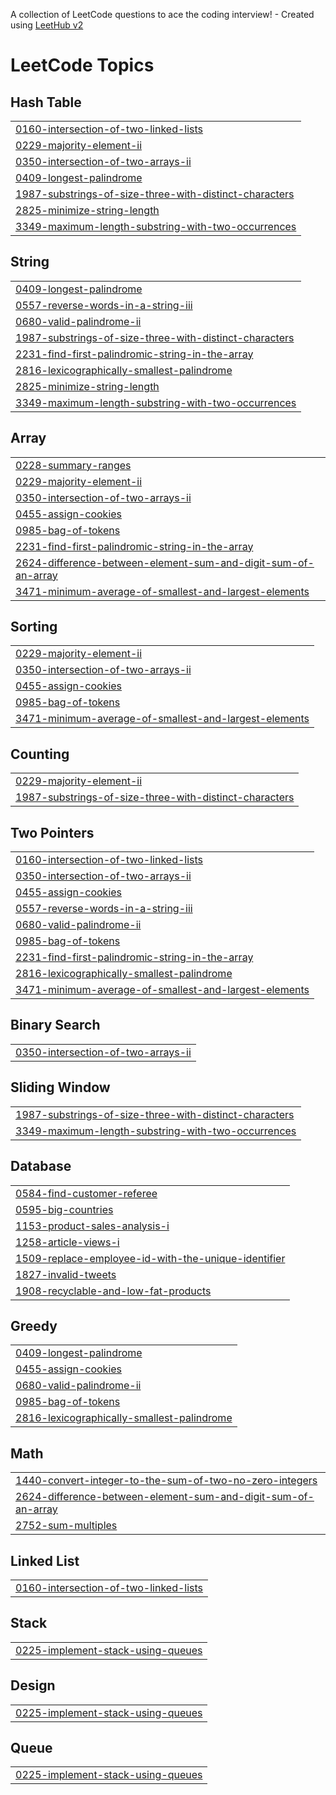 A collection of LeetCode questions to ace the coding interview! - Created using [LeetHub v2](https://github.com/arunbhardwaj/LeetHub-2.0)

<!---LeetCode Topics Start-->
# LeetCode Topics
## Hash Table
|  |
| ------- |
| [0160-intersection-of-two-linked-lists](https://github.com/JPriyasathya/Leetcode-Solutions/tree/master/0160-intersection-of-two-linked-lists) |
| [0229-majority-element-ii](https://github.com/JPriyasathya/Leetcode-Solutions/tree/master/0229-majority-element-ii) |
| [0350-intersection-of-two-arrays-ii](https://github.com/JPriyasathya/Leetcode-Solutions/tree/master/0350-intersection-of-two-arrays-ii) |
| [0409-longest-palindrome](https://github.com/JPriyasathya/Leetcode-Solutions/tree/master/0409-longest-palindrome) |
| [1987-substrings-of-size-three-with-distinct-characters](https://github.com/JPriyasathya/Leetcode-Solutions/tree/master/1987-substrings-of-size-three-with-distinct-characters) |
| [2825-minimize-string-length](https://github.com/JPriyasathya/Leetcode-Solutions/tree/master/2825-minimize-string-length) |
| [3349-maximum-length-substring-with-two-occurrences](https://github.com/JPriyasathya/Leetcode-Solutions/tree/master/3349-maximum-length-substring-with-two-occurrences) |
## String
|  |
| ------- |
| [0409-longest-palindrome](https://github.com/JPriyasathya/Leetcode-Solutions/tree/master/0409-longest-palindrome) |
| [0557-reverse-words-in-a-string-iii](https://github.com/JPriyasathya/Leetcode-Solutions/tree/master/0557-reverse-words-in-a-string-iii) |
| [0680-valid-palindrome-ii](https://github.com/JPriyasathya/Leetcode-Solutions/tree/master/0680-valid-palindrome-ii) |
| [1987-substrings-of-size-three-with-distinct-characters](https://github.com/JPriyasathya/Leetcode-Solutions/tree/master/1987-substrings-of-size-three-with-distinct-characters) |
| [2231-find-first-palindromic-string-in-the-array](https://github.com/JPriyasathya/Leetcode-Solutions/tree/master/2231-find-first-palindromic-string-in-the-array) |
| [2816-lexicographically-smallest-palindrome](https://github.com/JPriyasathya/Leetcode-Solutions/tree/master/2816-lexicographically-smallest-palindrome) |
| [2825-minimize-string-length](https://github.com/JPriyasathya/Leetcode-Solutions/tree/master/2825-minimize-string-length) |
| [3349-maximum-length-substring-with-two-occurrences](https://github.com/JPriyasathya/Leetcode-Solutions/tree/master/3349-maximum-length-substring-with-two-occurrences) |
## Array
|  |
| ------- |
| [0228-summary-ranges](https://github.com/JPriyasathya/Leetcode-Solutions/tree/master/0228-summary-ranges) |
| [0229-majority-element-ii](https://github.com/JPriyasathya/Leetcode-Solutions/tree/master/0229-majority-element-ii) |
| [0350-intersection-of-two-arrays-ii](https://github.com/JPriyasathya/Leetcode-Solutions/tree/master/0350-intersection-of-two-arrays-ii) |
| [0455-assign-cookies](https://github.com/JPriyasathya/Leetcode-Solutions/tree/master/0455-assign-cookies) |
| [0985-bag-of-tokens](https://github.com/JPriyasathya/Leetcode-Solutions/tree/master/0985-bag-of-tokens) |
| [2231-find-first-palindromic-string-in-the-array](https://github.com/JPriyasathya/Leetcode-Solutions/tree/master/2231-find-first-palindromic-string-in-the-array) |
| [2624-difference-between-element-sum-and-digit-sum-of-an-array](https://github.com/JPriyasathya/Leetcode-Solutions/tree/master/2624-difference-between-element-sum-and-digit-sum-of-an-array) |
| [3471-minimum-average-of-smallest-and-largest-elements](https://github.com/JPriyasathya/Leetcode-Solutions/tree/master/3471-minimum-average-of-smallest-and-largest-elements) |
## Sorting
|  |
| ------- |
| [0229-majority-element-ii](https://github.com/JPriyasathya/Leetcode-Solutions/tree/master/0229-majority-element-ii) |
| [0350-intersection-of-two-arrays-ii](https://github.com/JPriyasathya/Leetcode-Solutions/tree/master/0350-intersection-of-two-arrays-ii) |
| [0455-assign-cookies](https://github.com/JPriyasathya/Leetcode-Solutions/tree/master/0455-assign-cookies) |
| [0985-bag-of-tokens](https://github.com/JPriyasathya/Leetcode-Solutions/tree/master/0985-bag-of-tokens) |
| [3471-minimum-average-of-smallest-and-largest-elements](https://github.com/JPriyasathya/Leetcode-Solutions/tree/master/3471-minimum-average-of-smallest-and-largest-elements) |
## Counting
|  |
| ------- |
| [0229-majority-element-ii](https://github.com/JPriyasathya/Leetcode-Solutions/tree/master/0229-majority-element-ii) |
| [1987-substrings-of-size-three-with-distinct-characters](https://github.com/JPriyasathya/Leetcode-Solutions/tree/master/1987-substrings-of-size-three-with-distinct-characters) |
## Two Pointers
|  |
| ------- |
| [0160-intersection-of-two-linked-lists](https://github.com/JPriyasathya/Leetcode-Solutions/tree/master/0160-intersection-of-two-linked-lists) |
| [0350-intersection-of-two-arrays-ii](https://github.com/JPriyasathya/Leetcode-Solutions/tree/master/0350-intersection-of-two-arrays-ii) |
| [0455-assign-cookies](https://github.com/JPriyasathya/Leetcode-Solutions/tree/master/0455-assign-cookies) |
| [0557-reverse-words-in-a-string-iii](https://github.com/JPriyasathya/Leetcode-Solutions/tree/master/0557-reverse-words-in-a-string-iii) |
| [0680-valid-palindrome-ii](https://github.com/JPriyasathya/Leetcode-Solutions/tree/master/0680-valid-palindrome-ii) |
| [0985-bag-of-tokens](https://github.com/JPriyasathya/Leetcode-Solutions/tree/master/0985-bag-of-tokens) |
| [2231-find-first-palindromic-string-in-the-array](https://github.com/JPriyasathya/Leetcode-Solutions/tree/master/2231-find-first-palindromic-string-in-the-array) |
| [2816-lexicographically-smallest-palindrome](https://github.com/JPriyasathya/Leetcode-Solutions/tree/master/2816-lexicographically-smallest-palindrome) |
| [3471-minimum-average-of-smallest-and-largest-elements](https://github.com/JPriyasathya/Leetcode-Solutions/tree/master/3471-minimum-average-of-smallest-and-largest-elements) |
## Binary Search
|  |
| ------- |
| [0350-intersection-of-two-arrays-ii](https://github.com/JPriyasathya/Leetcode-Solutions/tree/master/0350-intersection-of-two-arrays-ii) |
## Sliding Window
|  |
| ------- |
| [1987-substrings-of-size-three-with-distinct-characters](https://github.com/JPriyasathya/Leetcode-Solutions/tree/master/1987-substrings-of-size-three-with-distinct-characters) |
| [3349-maximum-length-substring-with-two-occurrences](https://github.com/JPriyasathya/Leetcode-Solutions/tree/master/3349-maximum-length-substring-with-two-occurrences) |
## Database
|  |
| ------- |
| [0584-find-customer-referee](https://github.com/JPriyasathya/Leetcode-Solutions/tree/master/0584-find-customer-referee) |
| [0595-big-countries](https://github.com/JPriyasathya/Leetcode-Solutions/tree/master/0595-big-countries) |
| [1153-product-sales-analysis-i](https://github.com/JPriyasathya/Leetcode-Solutions/tree/master/1153-product-sales-analysis-i) |
| [1258-article-views-i](https://github.com/JPriyasathya/Leetcode-Solutions/tree/master/1258-article-views-i) |
| [1509-replace-employee-id-with-the-unique-identifier](https://github.com/JPriyasathya/Leetcode-Solutions/tree/master/1509-replace-employee-id-with-the-unique-identifier) |
| [1827-invalid-tweets](https://github.com/JPriyasathya/Leetcode-Solutions/tree/master/1827-invalid-tweets) |
| [1908-recyclable-and-low-fat-products](https://github.com/JPriyasathya/Leetcode-Solutions/tree/master/1908-recyclable-and-low-fat-products) |
## Greedy
|  |
| ------- |
| [0409-longest-palindrome](https://github.com/JPriyasathya/Leetcode-Solutions/tree/master/0409-longest-palindrome) |
| [0455-assign-cookies](https://github.com/JPriyasathya/Leetcode-Solutions/tree/master/0455-assign-cookies) |
| [0680-valid-palindrome-ii](https://github.com/JPriyasathya/Leetcode-Solutions/tree/master/0680-valid-palindrome-ii) |
| [0985-bag-of-tokens](https://github.com/JPriyasathya/Leetcode-Solutions/tree/master/0985-bag-of-tokens) |
| [2816-lexicographically-smallest-palindrome](https://github.com/JPriyasathya/Leetcode-Solutions/tree/master/2816-lexicographically-smallest-palindrome) |
## Math
|  |
| ------- |
| [1440-convert-integer-to-the-sum-of-two-no-zero-integers](https://github.com/JPriyasathya/Leetcode-Solutions/tree/master/1440-convert-integer-to-the-sum-of-two-no-zero-integers) |
| [2624-difference-between-element-sum-and-digit-sum-of-an-array](https://github.com/JPriyasathya/Leetcode-Solutions/tree/master/2624-difference-between-element-sum-and-digit-sum-of-an-array) |
| [2752-sum-multiples](https://github.com/JPriyasathya/Leetcode-Solutions/tree/master/2752-sum-multiples) |
## Linked List
|  |
| ------- |
| [0160-intersection-of-two-linked-lists](https://github.com/JPriyasathya/Leetcode-Solutions/tree/master/0160-intersection-of-two-linked-lists) |
## Stack
|  |
| ------- |
| [0225-implement-stack-using-queues](https://github.com/JPriyasathya/Leetcode-Solutions/tree/master/0225-implement-stack-using-queues) |
## Design
|  |
| ------- |
| [0225-implement-stack-using-queues](https://github.com/JPriyasathya/Leetcode-Solutions/tree/master/0225-implement-stack-using-queues) |
## Queue
|  |
| ------- |
| [0225-implement-stack-using-queues](https://github.com/JPriyasathya/Leetcode-Solutions/tree/master/0225-implement-stack-using-queues) |
<!---LeetCode Topics End-->